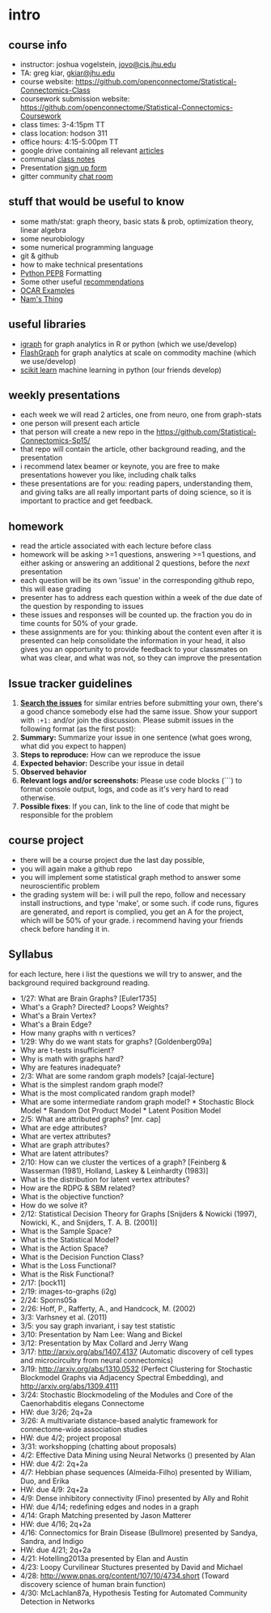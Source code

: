 # intro

## course info

 * instructor: joshua vogelstein, jovo@cis.jhu.edu
 * TA: greg kiar, gkiar@jhu.edu
 * course website: https://github.com/openconnectome/Statistical-Connectomics-Class
 * coursework submission website: https://github.com/openconnectome/Statistical-Connectomics-Coursework
 * class times: 3-4:15pm TT
 * class location: hodson 311
 * office hours: 4:15-5:00pm TT
 * google drive containing all relevant [articles](https://drive.google.com/folderview?id=0By_9m7n8XhYKN0o4cHZNbHNWbTg&usp=sharing)
 * communal [class notes](https://docs.google.com/document/d/1YhhtP_KWaol2EsYQ7iX2oK0huT1Qi7erJ2zsX49AjC4/edit?usp=sharing)
 * Presentation [sign up form](https://drive.google.com/open?id=1F6u0Zzt11AStUJ0U3QwYg3UFNXQHcBZnC7l17dJVHCs&authuser=0)
 * gitter community [chat room](https://gitter.im/Statistical-Connectomics-Sp15/intro)

## stuff that would be useful to know

  * some math/stat: graph theory, basic stats & prob, optimization theory, linear algebra
  * some neurobiology
  * some numerical programming language
  * git & github
  * how to make technical presentations
  * [Python PEP8](https://www.python.org/dev/peps/pep-0008/) Formatting 
  * Some other useful [recommendations](http://w.ocp.me/style:project)
  * [OCAR Examples](https://drive.google.com/open?id=0B_dAuemRqBb9fjRNc2VudTN1VVoxRkVGSjAxbU10SXp2OXZPX1V1VnQxamdaZXRYcm9tUFU&authuser=0)
  * [Nam's Thing](https://drive.google.com/open?id=0B_dAuemRqBb9YUZWcVlfQ1lWdzg&authuser=0)

## useful libraries

  * [igraph](http://igraph.org/) for graph analytics in R or python (which we use/develop)
  * [FlashGraph](https://github.com/icoming/FlashGraph) for graph analytics at scale on commodity machine (which we use/develop)
  * [scikit learn](http://scikit-learn.org/stable/) machine learning in python (our friends develop)

## weekly presentations

  * each week we will read 2 articles, one from neuro, one from graph-stats
  * one person will present each article
  * that person will create a new repo in the https://github.com/Statistical-Connectomics-Sp15/
  * that repo will contain the article, other background reading, and the presentation
  * i recommend latex beamer or keynote, you are free to make presentations however you like, including chalk talks
  * these presentations are for you: reading papers, understanding them, and giving talks are all really important parts of doing science, so it is important to practice and get feedback.

## homework

 * read the article associated with each lecture before class
 * homework will be asking >=1 questions, answering >=1 questions, and either asking or answering an additional 2 questions,  before the *next* presentation
 * each question will be its own 'issue' in the corresponding github repo, this will ease grading
 * presenter has to address each question within a week of the due date of the question by responding to issues
 * these issues and responses will be counted up.  the fraction you do in time counts for 50% of your grade.
 * these assignments are for you: thinking about the content even after it is presented can help consolidate the information in your head, it also gives you an opportunity to provide feedback to your classmates on what was clear, and what was not, so they can improve the presentation
 

## Issue tracker guidelines

1. **[Search the issues](https://github.com/openconnectome/Statistical-Connectomics-Class/issues)** for similar entries before submitting your own, there's a good chance somebody else had the same issue. Show your support with `:+1:` and/or join the discussion. Please submit issues in the following format (as the first post):
1. **Summary:** Summarize your issue in one sentence (what goes wrong, what did you expect to happen)
1. **Steps to reproduce:** How can we reproduce the issue
1. **Expected behavior:** Describe your issue in detail
1. **Observed behavior**
1. **Relevant logs and/or screenshots:** Please use code blocks (\`\`\`) to format console output, logs, and code as it's very hard to read otherwise.
1. **Possible fixes**: If you can, link to the line of code that might be responsible for the problem


## course project
  
  * there will be a course project due the last day possible,
  * you will again make a github repo
  * you will implement some statistical graph method to answer some neuroscientific problem
  * the grading system will be: i will pull the repo, follow and necessary install instructions, and type 'make', or some such.  if code runs, figures are generated, and report is complied, you get an A for the project, which will be 50% of your grade. i recommend having your friends check before handing it in. 


## Syllabus 
for each lecture, here i list the questions we will try to answer, and the background required background reading.


  * 1/27: What are Brain Graphs? [Euler1735]
   * What's a Graph? Directed? Loops? Weights?
   * What's a Brain Vertex?
   * What's a Brain Edge?
   * How many graphs with n vertices?
  * 1/29: Why do we want stats for graphs? [Goldenberg09a]
   * Why are t-tests insufficient? 
   * Why is math with graphs hard? 
   * Why are features inadequate? 
  * 2/3: What are some random graph models? [cajal-lecture]
   *  What is the simplest random graph model? 
   *  What is the most complicated random graph model? 
   *  What are some intermediate random graph model? 
    * Stochastic Block Model
    * Random Dot Product Model
    * Latent Position Model
  * 2/5: What are attributed graphs? [mr. cap]
   * What are edge attributes? 
   * What are vertex attributes? 
   * What are graph attributes? 
   * What are latent attributes?
  * 2/10: How can we cluster the vertices of a graph? [Feinberg & Wasserman (1981), Holland, Laskey & Leinhardty (1983)]
   *  What is the distribution for latent vertex attributes?
   *  How are the RDPG & SBM related?
   *  What is the objective function?
   *  How do we solve it?
  * 2/12: Statistical Decision Theory for Graphs [Snijders & Nowicki (1997), Nowicki, K., and Snijders, T. A. B. (2001)]
   * What is the Sample Space?
   * What is the Statistical Model?
   * What is the Action Space?
   * What is the Decision Function Class?
   * What is the Loss Functional?
   * What is the Risk Functional?
  * 2/17: [bock11]
  * 2/19: images-to-graphs (i2g)
  * 2/24: Sporns05a
  * 2/26: Hoff, P., Rafferty, A., and Handcock, M. (2002)
  * 3/3: Varhsney et al. (2011)
  * 3/5: you say graph invariant, i say test statistic
  * 3/10: Presentation by Nam Lee: Wang and Bickel
  * 3/12: Presentation by Max Collard and Jerry Wang
  * 3/17: http://arxiv.org/abs/1407.4137 (Automatic discovery of cell types and microcircuitry from neural connectomics)
  * 3/19: http://arxiv.org/abs/1310.0532 (Perfect Clustering for Stochastic Blockmodel Graphs via Adjacency Spectral Embedding), and http://arxiv.org/abs/1309.4111 
  * 3/24: Stochastic Blockmodeling of the Modules and Core of the Caenorhabditis elegans Connectome
   * HW: due 3/26; 2q+2a
  * 3/26: A multivariate distance-based analytic framework for connectome-wide association studies
   * HW: due 4/2; project proposal
  * 3/31: workshopping (chatting about proposals)
  * 4/2: Effective Data Mining using Neural Networks () presented by Alan
   * HW: due 4/2: 2q+2a
  * 4/7:  Hebbian phase sequences (Almeida-Filho) presented by William, Duo, and Erika
   * HW: due 4/9: 2q+2a
  * 4/9:  Dense inhibitory connectivity (Fino) presented by Ally and Rohit
   * HW: due 4/14; redefining edges and nodes in a graph 
  * 4/14: Graph Matching presented by Jason Matterer
   * HW: due 4/16; 2q+2a 
  * 4/16: Connectomics for Brain Disease (Bullmore) presented by Sandya, Sandra, and Indigo
   * HW: due 4/21; 2q+2a
  * 4/21: Hotelling2013a presented by Elan and Austin
  * 4/23: Loopy Curvilinear Stuctures presented by David and Michael
  * 4/28: http://www.pnas.org/content/107/10/4734.short (Toward discovery science of human brain function)
  * 4/30: McLachlan87a, Hypothesis Testing for Automated Community Detection in Networks
  
  
